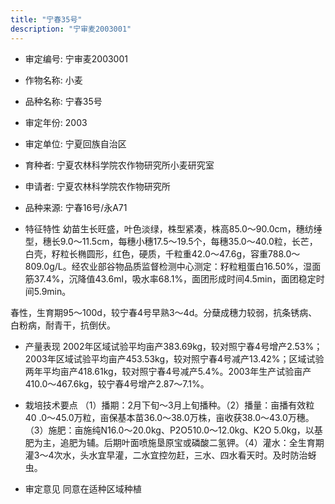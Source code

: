 ```yaml
---
title: "宁春35号"
description: "宁审麦2003001"
---
```

* 审定编号:  宁审麦2003001

*  作物名称:  小麦

*  品种名称:  宁春35号

*  审定年份:  2003

*  审定单位:  宁夏回族自治区

* 育种者:  宁夏农林科学院农作物研究所小麦研究室

*  申请者:  宁夏农林科学院农作物研究所

*  品种来源:  宁春16号/永A71

*  特征特性
幼苗生长旺盛，叶色淡绿，株型紧凑，株高85.0～90.0cm，穗纺缍型，穗长9.0～11.5cm，每穗小穗17.5～19.5个，每穗35.0～40.0粒，长芒，白壳，籽粒长椭圆形，红色，硬质，千粒重42.0～47.6g，容重788.0～809.0g/L。经农业部谷物品质监督检测中心测定：籽粒粗蛋白16.50%，湿面筋37.4%，沉降值43.6ml，吸水率68.1%，面团形成时间4.5min，面团稳定时间5.9min。
春性，生育期95～100d，较宁春4号早熟3～4d。分蘖成穗力较弱，抗条锈病、白粉病，耐青干，抗倒伏。


*  产量表现
2002年区域试验平均亩产383.69kg，较对照宁春4号增产2.53%；2003年区域试验平均亩产453.53kg，较对照宁春4号减产13.42%；区域试验两年平均亩产418.61kg，较对照宁春4号减产5.4%。2003年生产试验亩产410.0～467.6kg，较宁春4号增产2.87～7.1%。

*  栽培技术要点
（1）播期：2月下旬～3月上旬播种。（2）播量：亩播有效粒40 .0～45.0万粒，亩保基本苗36.0～38.0万株，亩收获38.0～43.0万穗。（3）施肥：亩施纯N16.0～20.0kg、P2O510.0～12.0kg、K2O 5.0kg，以基肥为主，追肥为辅。后期叶面喷施垦原宝或磷酸二氢钾。（4）灌水：全生育期灌3～4次水，头水宜早灌，二水宜控勿赶，三水、四水看天时。及时防治蚜虫。

*  审定意见
同意在适种区域种植

